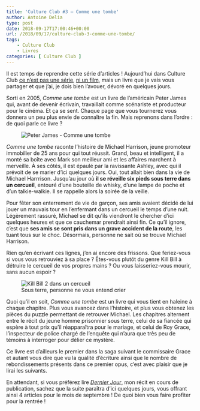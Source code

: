 ```yaml
---
title: 'Culture Club #3 – Comme une tombe'
author: Antoine Delia
type: post
date: 2018-09-17T17:00:46+00:00
url: /2018/09/17/culture-club-3-comme-une-tombe/
tags:
    - Culture Club
    - Livres
categories: [ Culture Club ]
---
```

Il est temps de reprendre cette série d&#8217;articles ! Aujourd&#8217;hui dans Culture Club [ce n&#8217;est pas une série][1], [ni un film][2], mais un livre que je vais vous partager et que j&#8217;ai, je dois bien l&#8217;avouer, dévoré en quelques jours.

Sorti en 2005, _Comme une tombe_ est un livre de l&#8217;américain Peter James qui, avant de devenir écrivain, travaillait comme scénariste et producteur pour le cinéma. Et ça se sent. Chaque page que vous tournerez vous donnera un peu plus envie de connaître la fin. Mais reprenons dans l&#8217;ordre : de quoi parle ce livre ?

<div class="wp-block-image">
  <figure class="aligncenter"><img src="https://i0.wp.com/i.imgur.com/HbFJxPp.jpg?w=1000&#038;ssl=1" alt="Peter James - Comme une tombe" data-recalc-dims="1" /></figure>
</div>

_Comme une tombe_ raconte l&#8217;histoire de Michael Harrison, jeune promoteur immobilier de 25 ans pour qui tout réussit. Grand, beau et intelligent, il a monté sa boîte avec Mark son meilleur ami et les affaires marchent à merveille. À ses côtés, il est épaulé par la ravissante Ashley, avec qui il prévoit de se marier d&#8217;ici quelques jours. Oui, tout allait bien dans la vie de Michael Harrrison. Jusqu&#8217;au jour où **il se réveille six pieds sous terre dans un cercueil**, entouré d&#8217;une bouteille de whisky, d&#8217;une lampe de poche et d&#8217;un talkie-walkie. Il se rappelle alors la soirée de la veille.

Pour fêter son enterrement de vie de garçon, ses amis avaient décidé de lui jouer un mauvais tour en l&#8217;enfermant dans un cercueil le temps d&#8217;une nuit. Légèrement rassuré, Michael se dit qu&#8217;ils viendront le chercher d&#8217;ici quelques heures et que ce cauchemar prendrait ainsi fin. Ce qu&#8217;il ignore, c&#8217;est que **ses amis se sont pris dans un grave accident de la route**, les tuant tous sur le choc. Désormais, personne ne sait où se trouve Michael Harrison.

Rien qu&#8217;en écrivant ces lignes, j&#8217;en ai encore des frissons. Que feriez-vous si vous vous retrouviez à sa place ? Êtes-vous plutôt du genre Kill Bill à détruire le cercueil de vos propres mains ? Ou vous laisseriez-vous mourir, sans aucun espoir ?

<div class="wp-block-image">
  <figure class="aligncenter"><img src="https://i0.wp.com/img00.deviantart.net/4b0c/i/2012/134/e/5/the_lonely_grave_of_paula_schultz_by_yannickbouchard-d4zrzx6.jpg?w=1000&#038;ssl=1" alt="Kill Bill 2 dans un cercueil" data-recalc-dims="1" /><figcaption>Sous terre, personne ne vous entend crier</figcaption></figure>
</div>



Quoi qu&#8217;il en soit, _Comme une tombe_ est un livre qui vous tient en haleine à chaque chapitre. Plus vous avancez dans l&#8217;histoire, et plus vous obtenez les pièces du puzzle permettant de retrouver Michael. Les chapitres alternent entre le récit du jeune homme prisonnier sous terre, celui de sa fiancée qui espère à tout prix qu&#8217;il réapparaîtra pour le mariage, et celui de Roy Grace, l&#8217;inspecteur de police chargé de l&#8217;enquête qui n&#8217;aura que très peu de témoins à interroger pour délier ce mystère.

Ce livre est d&#8217;ailleurs le premier dans la saga suivant le commissaire Grace et autant vous dire que vu la qualité d&#8217;écriture ainsi que le nombre de rebondissements présents dans ce premier opus, c&#8217;est avec plaisir que je lirai les suivants.

En attendant, si vous préférez lire _[Dernier Jour][3]_, mon récit en cours de publication, sachez que la suite paraîtra d&#8217;ici quelques jours, vous offrant ainsi 4 articles pour le mois de septembre ! De quoi bien vous faire profiter pour la rentrée !

 [1]: https://blog.antoinedelia.fr/2018/02/24/culture-club-1-the-end-of-the-fking-world/
 [2]: https://blog.antoinedelia.fr/2018/04/02/culture-club-2-whiplash/
 [3]: https://blog.antoinedelia.fr/category/recit/dernier-jour/